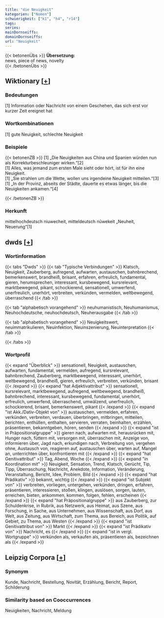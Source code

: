 ```yaml
---
title: "die Neuigkeit"
kategorien: ["Nomen"]
schwierigkeit: ["k1", "h4", "r14"]
tags:
series:
mainDornseiffs:
domainDornseiffs:
url: "Neuigkeit"
---
```


{{< betonenÜbs >}}
**Übersetzung:**  
news, piece of news, novelty  
{{< /betonenÜbs >}}

## Wiktionary [[+](https://de.wiktionary.org/wiki/Neuigkeit)]

### Bedeutungen
[1] Information oder Nachricht von einem Geschehen, das sich erst vor kurzer Zeit ereignet hat  

### Wortkombinationen
[1] gute Neuigkeit, schlechte Neuigkeit  

### Beispiele
{{< betonenZB >}}
[1] „Die Neuigkeiten aus China und Spanien würden nun als Korrekturbeschleuniger wirken.“[2]  
[1] Alles, was jemand zum ersten Male sieht oder hört, ist für ihn eine Neuigkeit.  
[1] „Sie strahlen um die Wette, wollen uns irgendeine Neuigkeit mitteilen.“[3]  
[1] „In der Provinz, abseits der Städte, dauerte es etwas länger, bis die Neuigkeiten ankamen.“[4]  

{{< /betonenZB >}}
### Herkunft
mittelhochdeutsch niuwecheit, mitteldeutsch nūwekeit „Neuheit, Neuerung“[1]  



## dwds [[+](https://www.dwds.de/wb/Neuigkeit)]

### Wortinformation
{{< tabs "Dwds" >}}
{{< tab "Typische Verbindungen" >}}
Klatsch, Neuigkeit, Zauberberg, aufregend, aufwarten, austauschen, bahnbrechend, bemerkenswert, brandheiß, brisant, erfahren, erfreulich, fundamental, gieren, herumsprechen, interessant, kursbewegend, kursrelevant, marktbewegend, pikant, schockierend, sensationell, umwerfend, unerfreulich, unerhört, verbreiten, verkünden, vermelden, weltbewegend, überraschend
{{< /tab >}}

{{< tab "alphabetisch vorangehend" >}}
neuhumanistisch, Neuhumanismus, Neuhochdeutsche, neuhochdeutsch, Neuherausgabe
{{< /tab >}}

{{< tab "alphabetisch vorangehend" >}}
Neuigkeitswert, neuimmatrikulieren, Neuinfektion, Neuinszenierung, Neuinterpretation
{{< /tab >}}

{{< /tabs >}}

### Wortprofil
{{< expand "Überblick" >}} sensationell, Neuigkeit, austauschen, aufwarten, fundamental, vermelden, aufregend, kursrelevant, bahnbrechend, Zauberberg, marktbewegend, interessant, unerhört, weltbewegend, brandheiß, gieren, erfreulich, verbreiten, verkünden, brisant {{< /expand >}}
{{< expand "hat Adjektivattribut" >}} sensationell, kursrelevant, marktbewegend, aufregend, weltbewegend, brandheiß, bahnbrechend, interessant, kursbewegend, fundamental, unerhört, erfreulich, umwerfend, überraschend, umwälzend, unerfreulich, schockierend, brisant, bemerkenswert, pikant {{< /expand >}}
{{< expand "ist Akk./Dativ-Objekt von" >}} austauschen, vermelden, erfahren, verkünden, verbreiten, verdauen, überbringen, mitbringen, mitteilen, berichten, enthüllen, enthalten, servieren, verraten, beinhalten, erzählen, präsentieren, bekanntgeben, hören, senden {{< /expand >}}
{{< expand "ist in Präpositionalgruppe" >}} gieren nach, aufwarten mit, herausrücken mit, Hunger nach, füttern mit, versorgen mit, überraschen mit, Anzeige von, informieren über, Jagd nach, erkundigen nach, Verbreitung von, vergehen ohne, Austausch von, reagieren auf, austauschen über, warten auf, Mangel an, unterrichten über, konfrontieren mit {{< /expand >}}
{{< expand "hat Genitivattribut" >}} Tag, Abend, Woche {{< /expand >}}
{{< expand "in Koordination mit" >}} Neuigkeit, Sensation, Trend, Klatsch, Gerücht, Tip, Tipp, Überraschung, Nachricht, Anekdote, Information, Veränderung, Veranstaltung, Bericht, Idee, Problem, Bild {{< /expand >}}
{{< expand "hat Prädikativ" >}} bekannt, wichtig {{< /expand >}}
{{< expand "ist Subjekt von" >}} verbreiten, vorliegen, untergehen, verkünden, dringen, erfahren, präsentieren, interessieren, stoßen, klingen, auslösen, sorgen, lauten, erreichen, bieten, ankommen, kommen, folgen, fehlen, erscheinen {{< /expand >}}
{{< expand "hat Präpositionalgruppe" >}} aus Zauberberg, zur Schuldenkrise, in Rubrik, aus Netzwerk, aus Heimat, aus Szene, aus Forschung, in Sache, aus Unternehmen, aus Wissenschaft, aus Dorf, aus Welt, aus Zeitung, aus Wirtschaft, zum Thema, aus Bereich, aus Politik, auf Gebiet, zu Thema, aus Westen {{< /expand >}}
{{< expand "ist Genitivattribut von" >}} Markt {{< /expand >}}
{{< expand "ist Prädikativ von" >}} Nachricht, es {{< /expand >}}
{{< expand "ist in vergl. Wortgruppe" >}} verkünden als, verkaufen als, präsentieren als, bezeichnen als {{< /expand >}}

## Leipzig Corpora [[+](https://corpora.uni-leipzig.de/en/res?word=Neuigkeit&corpusId=deu_newscrawl-public_2018)]


### Synonym
Kunde, Nachricht, Bestellung, Novität, Erzählung, Bericht, Report, Schilderung


### Similarity based on Cooccurrences
Neuigkeiten, Nachricht, Meldung

